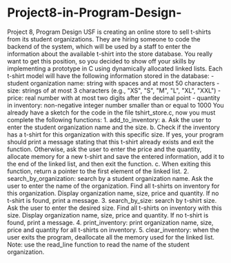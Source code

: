 # Project8-in-Program-Design-
Project 8, Program Design    USF is creating an online store to sell t-shirts from its student organizations. They are hiring someone to code the  backend of the system, which will be used by a staff to enter the information about the available t-shirt into the  store database. You really want to get this position, so you decided to show off your skills by implementing a  prototype in C using dynamically allocated linked lists. Each t-shirt model will have the following information  stored in the database:    - student organization name: string with spaces and at most 50 characters  - size: strings of at most 3 characters (e.g., "XS", "S", "M", "L", "XL", "XXL")  - price: real number with at most two digits after the decimal point  - quantity in inventory: non-negative integer number smaller than or equal to 1000    You  already  have  a  sketch  for  the  code  in  the  file  tshirt_store.c,  now  you  must  complete  the  following  functions:    1. add_to_inventory:  a. Ask the user to enter the student organization name and the size.  b. Check if the inventory has a t-shirt for this organization with this specific size.  If yes, your program  should print a message stating that this t-shirt already exists and exit the function. Otherwise, ask  the user to enter the price and the quantity, allocate memory for a new t-shirt and save the entered  information, add it to the end of the linked list, and then exit the function.  c. When exiting this function, return a pointer to the first element of the linked list.  2. search_by_organization: search by a student organization name. Ask the user to enter the name of  the organization. Find all t-shirts on inventory for this organization. Display organization name, size, price  and quantity. If no t-shirt is found, print a message.  3. search_by_size:  search  by  t-shirt  size.  Ask  the  user  to  enter  the  desired  size.  Find  all  t-shirts  on  inventory with this size. Display organization name, size, price and quantity. If no t-shirt is found, print a  message.  4. print_inventory: print organization name, size, price and quantity for all t-shirts on inventory.  5. clear_inventory: when the user exits the program, deallocate all the memory used for the linked list.  Note: use the read_line function to read the name of the student organization. 

